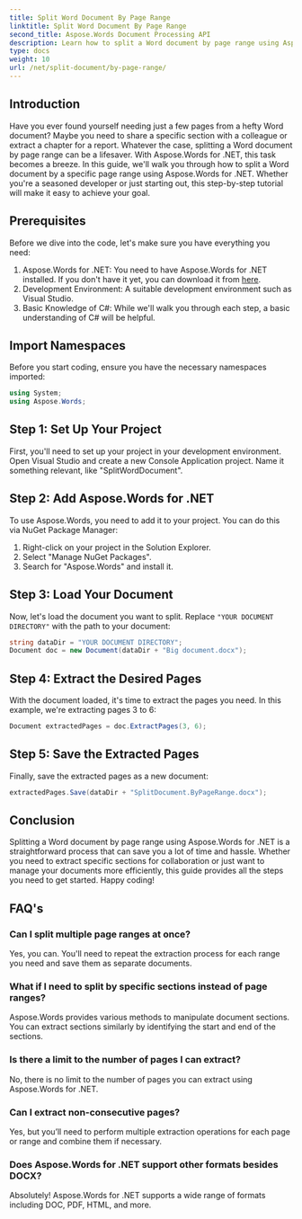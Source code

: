 ```yaml
---
title: Split Word Document By Page Range
linktitle: Split Word Document By Page Range
second_title: Aspose.Words Document Processing API
description: Learn how to split a Word document by page range using Aspose.Words for .NET with our detailed step-by-step guide. Perfect for developers.
type: docs
weight: 10
url: /net/split-document/by-page-range/
---
```

## Introduction

Have you ever found yourself needing just a few pages from a hefty Word document? Maybe you need to share a specific section with a colleague or extract a chapter for a report. Whatever the case, splitting a Word document by page range can be a lifesaver. With Aspose.Words for .NET, this task becomes a breeze. In this guide, we'll walk you through how to split a Word document by a specific page range using Aspose.Words for .NET. Whether you're a seasoned developer or just starting out, this step-by-step tutorial will make it easy to achieve your goal.

## Prerequisites

Before we dive into the code, let's make sure you have everything you need:

1. Aspose.Words for .NET: You need to have Aspose.Words for .NET installed. If you don't have it yet, you can download it from [here](https://releases.aspose.com/words/net/).
2. Development Environment: A suitable development environment such as Visual Studio.
3. Basic Knowledge of C#: While we'll walk you through each step, a basic understanding of C# will be helpful.

## Import Namespaces

Before you start coding, ensure you have the necessary namespaces imported:

```csharp
using System;
using Aspose.Words;
```

## Step 1: Set Up Your Project

First, you'll need to set up your project in your development environment. Open Visual Studio and create a new Console Application project. Name it something relevant, like "SplitWordDocument".

## Step 2: Add Aspose.Words for .NET

To use Aspose.Words, you need to add it to your project. You can do this via NuGet Package Manager:

1. Right-click on your project in the Solution Explorer.
2. Select "Manage NuGet Packages".
3. Search for "Aspose.Words" and install it.

## Step 3: Load Your Document

Now, let's load the document you want to split. Replace `"YOUR DOCUMENT DIRECTORY"` with the path to your document:

```csharp
string dataDir = "YOUR DOCUMENT DIRECTORY";
Document doc = new Document(dataDir + "Big document.docx");
```

## Step 4: Extract the Desired Pages

With the document loaded, it's time to extract the pages you need. In this example, we're extracting pages 3 to 6:

```csharp
Document extractedPages = doc.ExtractPages(3, 6);
```

## Step 5: Save the Extracted Pages

Finally, save the extracted pages as a new document:

```csharp
extractedPages.Save(dataDir + "SplitDocument.ByPageRange.docx");
```

## Conclusion

Splitting a Word document by page range using Aspose.Words for .NET is a straightforward process that can save you a lot of time and hassle. Whether you need to extract specific sections for collaboration or just want to manage your documents more efficiently, this guide provides all the steps you need to get started. Happy coding!

## FAQ's

### Can I split multiple page ranges at once?

Yes, you can. You'll need to repeat the extraction process for each range you need and save them as separate documents.

### What if I need to split by specific sections instead of page ranges?

Aspose.Words provides various methods to manipulate document sections. You can extract sections similarly by identifying the start and end of the sections.

### Is there a limit to the number of pages I can extract?

No, there is no limit to the number of pages you can extract using Aspose.Words for .NET.

### Can I extract non-consecutive pages?

Yes, but you’ll need to perform multiple extraction operations for each page or range and combine them if necessary.

### Does Aspose.Words for .NET support other formats besides DOCX?

Absolutely! Aspose.Words for .NET supports a wide range of formats including DOC, PDF, HTML, and more.

